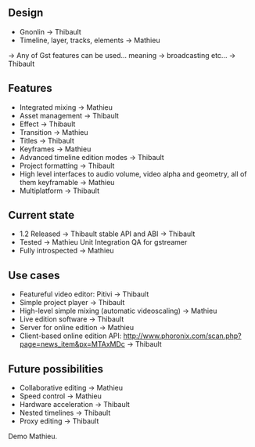 Design
-----

* Gnonlin → Thibault
* Timeline, layer, tracks, elements → Mathieu

→ Any of Gst features can be used... meaning → broadcasting etc... → Thibault

Features
--------

  * Integrated mixing → Mathieu
  * Asset management →  Thibault
  * Effect → Thibault
  * Transition → Mathieu
  * Titles → Thibault
  * Keyframes → Mathieu
  * Advanced timeline edition modes → Thibault
  * Project formatting → Thibault
  * High level interfaces to audio volume, video alpha and geometry, all of them keyframable → Mathieu
  * Multiplatform → Thibault

Current state
-------------

  * 1.2 Released → Thibault
     stable API and ABI → Thibault
  * Tested → Mathieu
      Unit
      Integration
      QA for gstreamer
  * Fully introspected → Mathieu

Use cases
----------

  * Featureful video editor: Pitivi → Thibault
  * Simple project player → Thibault
  * High-level simple mixing (automatic videoscaling) → Mathieu
  * Live edition software → Thibault
  * Server for online edition → Mathieu
  * Client-based online edition API: http://www.phoronix.com/scan.php?page=news_item&px=MTAxMDc → Thibault

Future possibilities
--------------------

  * Collaborative editing → Mathieu
  * Speed control → Mathieu
  * Hardware acceleration → Thibault
  * Nested timelines  → Thibault
  * Proxy editing → Thibault

Demo
Mathieu.
